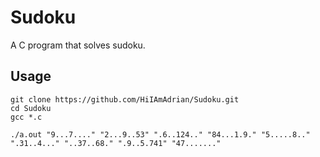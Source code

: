 # Sudoku
A C program that solves sudoku.

Usage
---

```
git clone https://github.com/HiIAmAdrian/Sudoku.git
cd Sudoku
gcc *.c

./a.out "9...7...." "2...9..53" ".6..124.." "84...1.9." "5.....8.." ".31..4..." "..37..68." ".9..5.741" "47......."
```
